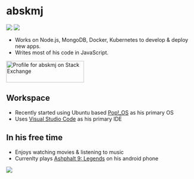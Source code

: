 # abskmj
[![](https://img.shields.io/static/v1?label=Message&color=blue&logo=twitter&message=@abskmj&style=for-the-badge)](https://twitter.com/messages/compose?recipient_id=1286526475374534657)
[![](https://img.shields.io/static/v1?label=Message&color=5865f2&logo=discord&message=abskmj%236785&style=for-the-badge)](https://discordapp.com/users/220585271983472650)

- Works on Node.js, MongoDB, Docker, Kubernetes to develop & deploy new apps. 
- Writes most of his code in JavaScript. 

<a href="https://stackexchange.com/users/11572277"><img src="https://stackexchange.com/users/flair/11572277.png?theme=dark" width="208" height="58" alt="Profile for abskmj on Stack Exchange" title="Profile for abskmj on Stack Exchange"></a>

## Workspace
- Recently started using Ubuntu based [Pop!_OS](https://pop.system76.com/) as his primary OS
- Uses [Visual Studio Code](https://code.visualstudio.com/) as his primary IDE

## In his free time
- Enjoys watching movies & listening to music
- Currenlty plays [Ashphalt 9: Legends](https://asphaltlegends.com/) on his android phone 


[![](https://badges.lastfm.workers.dev/last-played?user=abhishekmajhi&style=for-the-badge)](https://www.last.fm/user/abhishekmajhi)
